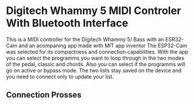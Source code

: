 # Digitech Whammy 5 MIDI Controler With Bluetooth Interface
This is a MIDI controller for the Digitech Whammy 5/ Bass with an ESR32-Cam and an acompaning app made with MIT app inventor
The ESP32-Cam was selected for its compactness and connection capabilities. 
With the app you can select the programms you want to loop through in the two modes of the pedal, classic and chords. Also you can select if the programms will go on active or bypass mode.
The two lists stay saved on the device and you need to connect only to update your list.

## Connection Prosses

